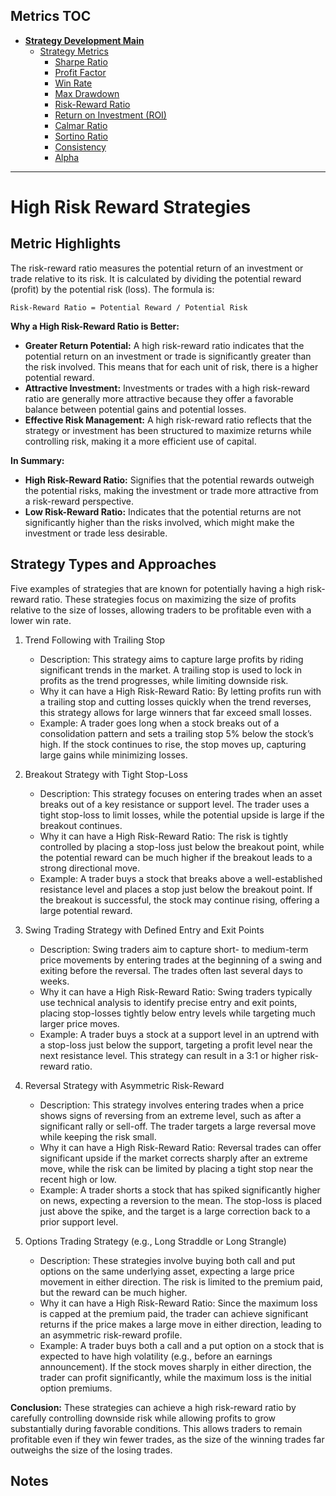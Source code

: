 ## Metrics TOC

- [**Strategy Development Main**](../README.md)
  - [Strategy Metrics](README.md)
    - [Sharpe Ratio](sharpe_ratios.md)
    - [Profit Factor](profit_factor.md)
    - [Win Rate](win_rate.md)
    - [Max Drawdown](max_drawdown.md)
    - [Risk-Reward Ratio](risk_reward_ratio.md)
    - [Return on Investment (ROI)](roi.md)
    - [Calmar Ratio](calmar_ratio.md)
    - [Sortino Ratio](sortino_ratio.md)
    - [Consistency](consistency.md)
    - [Alpha](alpha.md)

---

# High Risk Reward Strategies

## Metric Highlights

The risk-reward ratio measures the potential return of an investment or trade relative to its risk. It is calculated by dividing the potential reward (profit) by the potential risk (loss). The formula is:

```
Risk-Reward Ratio = Potential Reward / Potential Risk
```

**Why a High Risk-Reward Ratio is Better:**

  - **Greater Return Potential:** A high risk-reward ratio indicates that the potential return on an investment or trade is significantly greater than the risk involved. This means that for each unit of risk, there is a higher potential reward.
  - **Attractive Investment:** Investments or trades with a high risk-reward ratio are generally more attractive because they offer a favorable balance between potential gains and potential losses.
  - **Effective Risk Management:** A high risk-reward ratio reflects that the strategy or investment has been structured to maximize returns while controlling risk, making it a more efficient use of capital.

**In Summary:**

  - **High Risk-Reward Ratio:** Signifies that the potential rewards outweigh the potential risks, making the investment or trade more attractive from a risk-reward perspective.
  - **Low Risk-Reward Ratio:** Indicates that the potential returns are not significantly higher than the risks involved, which might make the investment or trade less desirable.

## Strategy Types and Approaches

Five examples of strategies that are known for potentially having a high risk-reward ratio. These strategies focus on maximizing the size of profits relative to the size of losses, allowing traders to be profitable even with a lower win rate.

1. Trend Following with Trailing Stop

   - Description: This strategy aims to capture large profits by riding significant trends in the market. A trailing stop is used to lock in profits as the trend progresses, while limiting downside risk.
   - Why it can have a High Risk-Reward Ratio: By letting profits run with a trailing stop and cutting losses quickly when the trend reverses, this strategy allows for large winners that far exceed small losses.
   - Example: A trader goes long when a stock breaks out of a consolidation pattern and sets a trailing stop 5% below the stock’s high. If the stock continues to rise, the stop moves up, capturing large gains while minimizing losses.

2. Breakout Strategy with Tight Stop-Loss

   - Description: This strategy focuses on entering trades when an asset breaks out of a key resistance or support level. The trader uses a tight stop-loss to limit losses, while the potential upside is large if the breakout continues.
   - Why it can have a High Risk-Reward Ratio: The risk is tightly controlled by placing a stop-loss just below the breakout point, while the potential reward can be much higher if the breakout leads to a strong directional move.
   - Example: A trader buys a stock that breaks above a well-established resistance level and places a stop just below the breakout point. If the breakout is successful, the stock may continue rising, offering a large potential reward.

3. Swing Trading Strategy with Defined Entry and Exit Points

   - Description: Swing traders aim to capture short- to medium-term price movements by entering trades at the beginning of a swing and exiting before the reversal. The trades often last several days to weeks.
   - Why it can have a High Risk-Reward Ratio: Swing traders typically use technical analysis to identify precise entry and exit points, placing stop-losses tightly below entry levels while targeting much larger price moves.
   - Example: A trader buys a stock at a support level in an uptrend with a stop-loss just below the support, targeting a profit level near the next resistance level. This strategy can result in a 3:1 or higher risk-reward ratio.

4. Reversal Strategy with Asymmetric Risk-Reward

   - Description: This strategy involves entering trades when a price shows signs of reversing from an extreme level, such as after a significant rally or sell-off. The trader targets a large reversal move while keeping the risk small.
   - Why it can have a High Risk-Reward Ratio: Reversal trades can offer significant upside if the market corrects sharply after an extreme move, while the risk can be limited by placing a tight stop near the recent high or low.
   - Example: A trader shorts a stock that has spiked significantly higher on news, expecting a reversion to the mean. The stop-loss is placed just above the spike, and the target is a large correction back to a prior support level.

5. Options Trading Strategy (e.g., Long Straddle or Long Strangle)

   - Description: These strategies involve buying both call and put options on the same underlying asset, expecting a large price movement in either direction. The risk is limited to the premium paid, but the reward can be much higher.
   - Why it can have a High Risk-Reward Ratio: Since the maximum loss is capped at the premium paid, the trader can achieve significant returns if the price makes a large move in either direction, leading to an asymmetric risk-reward profile.
   - Example: A trader buys both a call and a put option on a stock that is expected to have high volatility (e.g., before an earnings announcement). If the stock moves sharply in either direction, the trader can profit significantly, while the maximum loss is the initial option premiums.

**Conclusion:**
These strategies can achieve a high risk-reward ratio by carefully controlling downside risk while allowing profits to grow substantially during favorable conditions. This allows traders to remain profitable even if they win fewer trades, as the size of the winning trades far outweighs the size of the losing trades.




## Notes


